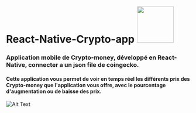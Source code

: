 # React-Native-Crypto-app <img src="https://c.tenor.com/BFTKJDgOwP0AAAAM/bitcoin-cheers.gif" width=100px>

### Application mobile de Crypto-money, développé en React-Native, connecter a un json file de coingecko.

#### Cette application vous permet de voir en temps réel les différents prix des Crypto-money que l'application vous offre, avec le pourcentage d'augmentation ou de baisse des prix.
![Alt Text](https://c.tenor.com/Y8Po-y0pXQ8AAAAC/stonks-meme.gif)

